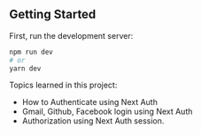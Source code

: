 ## Getting Started

First, run the development server:

```bash
npm run dev
# or
yarn dev
```

Topics learned in this project:
- How to Authenticate using Next Auth
- Gmail, Github, Facebook login using Next Auth
- Authorization using Next Auth session.
